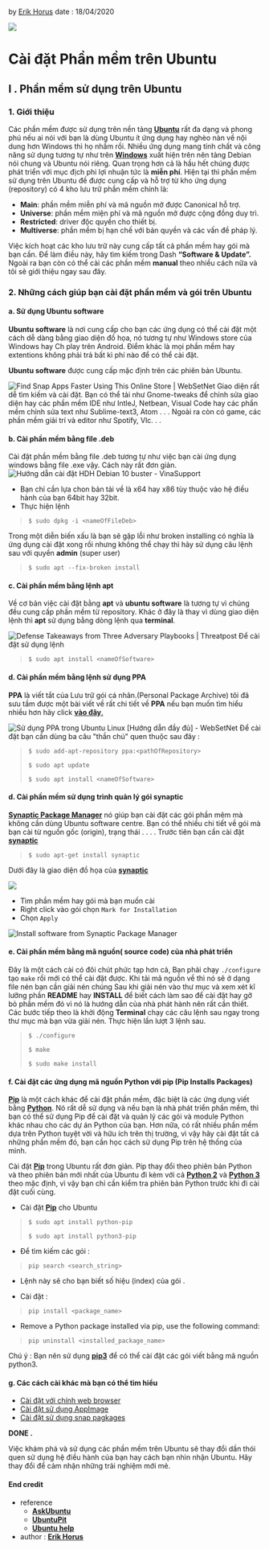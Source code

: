 

by [Erik Horus](https://github.com/ErikHorus1249)
date : 18/04/2020 

![](https://i.imgur.com/eYInexv.png)
#  Cài đặt Phần mềm trên Ubuntu 
## I . Phần mềm sử dụng trên Ubuntu
### 1. Giới thiệu 
  Các phần mềm được sử dụng trên nền tảng [**Ubuntu**](h) rất đa dạng và phong phú nếu ai nói với bạn là dùng Ubuntu ít ứng dụng hay nghèo nàn về nội dung hơn Windows thì họ nhầm rồi. Nhiều ứng dụng mang tính chất và công năng sử dụng tương tự như trên [**Windows**](h) xuất hiện  trên nên tảng Debian nói chung và Ubuntu nói riêng. Quan trọng hơn cả là hầu hết chúng được phát triển với mục địch phi lợi nhuận tức là **miễn phí**. Hiện tại thì phần mềm sử dụng trên Ubuntu đề được cung cấp và hỗ trợ từ kho ứng dụng (repository) có 4 kho lưu trữ phần mềm chính là: 
-   **Main**: phần mềm miễn phí và mã nguồn mở được Canonical hỗ trợ.
-   **Universe**: phần mềm miện phí và mã nguồn mở được cộng đồng duy trì.
-   **Restricted**: driver độc quyền cho thiết bị.
-   **Multiverse**: phần mềm bị hạn chế với bản quyền và các vấn đề pháp lý.

Việc kích hoạt các kho lưu trữ này cung cấp tất cả phần mềm hay gói mà  bạn cần. Để làm điều này, hãy tìm kiếm trong Dash **“Software & Update”.** Ngoài ra bạn còn có thể cài các phần mềm **manual** theo nhiều cách nữa và tôi sẽ giới thiệu ngay sau đây.

 
### 2. Những cách giúp bạn cài đặt phần mềm và gói trên Ubuntu
 #### a. Sử dụng Ubuntu software 
  **Ubuntu software** là nơi cung cấp cho bạn các ứng dụng có thể cài đặt một cách dễ dàng bằng giao diện đồ họa, nó tương tự như  Windows store của Windows  hay  Ch play trên Android. Điểm khác là mọi phần mềm hay extentions không phải trả bất kì phí nào để có thể cài đặt.
  
   **Ubuntu software** được cung cấp mặc định trên các phiên bản Ubuntu.
 
 ![Find Snap Apps Faster Using This Online Store | WebSetNet](https://websetnet.net/vi/wp-content/uploads/2018/07/find-snap-apps-faster-using-this-online-store.jpg)
 Giao diện rất dễ tìm kiếm và cài đặt. Bạn có thể tải như Gnome-tweaks để chỉnh sửa giao diện hay các phần mềm IDE như IntleJ, Netbean, Visual Code  hay các phần mềm chỉnh sửa text như Sublime-text3, Atom . . . Ngoài ra còn có game, các phần mềm giải trí và editor như  Spotify, Vlc. . .
#### b. Cài phần mềm bằng file .deb
 Cài đặt phần mềm bằng file .deb tương tự như việc bạn cài ứng dụng windows bằng file .exe vậy. Cách này rất đơn giản.
 ![Hướng dẫn cài đặt HDH Debian 10 buster - VinaSupport](https://vinasupport.com/uploads/bai-viet/Debian/10/Debian-10.png)
 - Bạn chỉ cần lựa chon bản tải về là x64 hay x86 tùy thuộc vào hệ điều hành của bạn 64bit hay 32bit.
 - Thực hiện lệnh 

>  `$ sudo dpkg -i <nameOfFileDeb>`

Trong một diễn biến xấu là bạn sẽ gặp lỗi như  broken installing có nghĩa là ứng dụng cài đặt xong rồi nhưng không thể chạy  thì hãy sử dụng câu lệnh sau với quyền **admin** (super user)

> `$ sudo apt --fix-broken install`

#### c. Cài phần mềm bằng lệnh apt
Về cơ bản việc cài đặt bằng **apt** và  **ubuntu software** là tương tự vì chúng đều cung cấp phần mềm từ repository. Khác ở đây là thay vì dùng giao diện lệnh thì **apt** sử dụng bằng dòng lệnh qua **terminal**.

![Defense Takeaways from Three Adversary Playbooks | Threatpost](https://media.threatpost.com/wp-content/uploads/sites/103/2018/12/21144206/APT-2018-Year-in-review2.jpg)
Để cài đặt sử dụng lệnh 
> `$ sudo apt install <nameOfSoftware>`
#### d. Cài phần mềm bằng lệnh sử dụng PPA 
**PPA** là viết tắt của Lưu trữ gói cá nhân.(Personal Package Archive) tôi đã sưu tầm được một bài viết về rất chi tiết về **PPA** nếu bạn muốn tìm hiểu nhiều  hơn hãy click [**vào đây**.](./installSoftwarePPA.md)

![Sử dụng PPA trong Ubuntu Linux [Hướng dẫn đầy đủ] - WebSetNet](https://websetnet.b-cdn.net/wp-content/uploads/2019/03/what-is-ppa.png)
Để cài đặt bạn cần dùng ba câu "thần chú" quen thuộc sau đây :

> `$ sudo add-apt-repository ppa:<pathOfRepository>`
> 
> `$ sudo apt update`
> 
> `$ sudo apt install <nameOfSoftware>`

#### d. Cài phần mềm sử dụng trình quản lý gói synaptic
 **[Synaptic Package Manager](https://en.wikipedia.org/wiki/Synaptic_%28software%29)** nó giúp bạn cài đặt các gói phần mêm mà không cần dùng Ubuntu software centre. Bạn có thể nhiều chi tiết về gói mà bạn cài từ nguồn gốc (origin), trạng thái . . . .
 Trước tiên bạn cần cài đặt [**synaptic**](https://en.wikipedia.org/wiki/Synaptic_(software)) 
> `$ sudo apt-get install synaptic`

Dưới đây là giao diện đồ họa của [**synaptic**](https://en.wikipedia.org/wiki/Synaptic_(software))

![](https://i.imgur.com/BWgKbGt.png)
- Tìm phần mềm hay gói mà bạn muốn cài 
- Right click vào gói chọn `Mark for Installation`
- Chọn `Apply`

![Install software from Synaptic Package Manager](https://www.ubuntupit.com/wp-content/uploads/2018/06/Install-software-from-Synaptic-Package-Manager.jpg)
#### e. Cài phần mềm bằng mã nguồn( source code) của nhà phát triển 
 Đây là một cách cài có đôi chút phức tạp hơn cả, Bạn phải chạy `./configure` tạo `make` rồi mới có thể cài đặt được.
 Khi tải mã nguồn về thì nó sẽ ở dạng file nén bạn cần giải nén chúng
 Sau khi giải nén vào thư mục và xem xét kĩ lưỡng phần **README** hay **INSTALL** để biết cách làm sao để cài đặt hay gỡ bỏ phần mềm đó vì nó là hướng dẫn của nhà phát hành nên rất cần thiết.
 Các bước tiếp theo là khởi động **Terminal** chạy các câu lệnh sau ngay trong thư mục mà bạn vừa giải nén. Thực hiện lần lượt 3 lệnh sau.
	

> `$ ./configure`
> 
> `$ make`
> 
> `$ sudo make install`

#### f. Cài đặt các ứng dụng mã nguồn Python với pip (Pip Installs Packages)
 [**Pip**](h) là một cách khác để cài đặt phần mềm, đặc biệt là các ứng dụng viết bằng [**Python**](h). Nó rất dễ sử dụng và nếu bạn là nhà phát triển phần mềm, thì bạn có thể sử dụng Pip để cài đặt và quản lý các gói và module Python khác nhau cho các dự án Python của bạn. Hơn nữa, có rất nhiều phần mềm dựa trên Python tuyệt vời và hữu ích trên thị trường, vì vậy hãy cài đặt tất cả những phần mềm đó, bạn cần học cách sử dụng Pip trên hệ thống của mình.
 
 Cài đặt **[Pip](p)** trong Ubuntu rất đơn giản. Pip thay đổi theo phiên bản Python và theo phiên bản mới nhất của Ubuntu đi kèm với cả **[Python 2](h)** và **[Python 3](h)** theo mặc định, vì vậy bạn chỉ cần kiểm tra phiên bản Python trước khi đi cài đặt cuối cùng.
- Cài đặt **[Pip](p)** cho Ubuntu


> `$ sudo apt install python-pip`
> 
> `$ sudo apt install python3-pip`
-   Để tìm kiếm các gói :

> `pip search <search_string>`


- Lệnh này sẽ cho bạn biết số hiệu (index) của gói .

-   Cài đặt :


> `pip install <package_name>`


-   Remove a Python package installed via pip, use the following command:


> `pip uninstall <installed_package_name>`


Chú ý : Bạn nên sử dụng **[pip3](h)** để có thể cài đặt các gói viết bằng mã nguồn python3.

#### g. Các cách cài khác mà bạn có thể tìm hiểu 
- [Cài đặt với chính web browser](h)
- [Cài đặt sử dụng AppImage](h)
- [Cài đặt sử dụng snap pagkages](h) 

**DONE .**

Việc khám phá và sử dụng các phần mềm trên Ubuntu sẽ thay đổi dần thói quen sử dụng hệ điều hành của bạn hay cách bạn nhìn nhận Ubuntu. Hãy thay đổi để cảm nhận những trải nghiệm mới mẻ.
#### End credit 
- reference 
	- [**AskUbuntu**](https://askubuntu.com/questions/766900/mysql-doesnt-ask-for-root-password-when-installing) 
	- [**UbuntuPit**](https://www.ubuntupit.com/how-to-install-software-in-ubuntu-linux-a-complete-guide-for-newbie/)
	- [**Ubuntu help**](https://help.ubuntu.com/community/Repositories/Ubuntu)
- author : [**Erik Horus**](https://github.com/ErikHorus1249)





